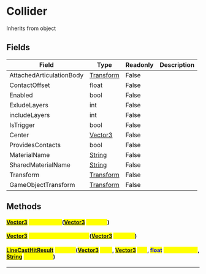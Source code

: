 # Collider
Inherits from object
## Fields
|Field|Type|Readonly|Description|
|---|---|---|---|
|AttachedArticulationBody|[Transform](../objects/Transform.md)|False||
|ContactOffset|float|False||
|Enabled|bool|False||
|ExludeLayers|int|False||
|includeLayers|int|False||
|IsTrigger|bool|False||
|Center|[Vector3](../objects/Vector3.md)|False||
|ProvidesContacts|bool|False||
|MaterialName|[String](../static/String.md)|False||
|SharedMaterialName|[String](../static/String.md)|False||
|Transform|[Transform](../objects/Transform.md)|False||
|GameObjectTransform|[Transform](../objects/Transform.md)|False||
## Methods
#### <mark style="color:blue;">[Vector3](../objects/Vector3.md)</mark> <mark style="color:yellow;">ClosestPoint</mark>(<mark style="color:blue;">[Vector3](../objects/Vector3.md)</mark> <mark style="color:yellow;">position</mark>)

#### <mark style="color:blue;">[Vector3](../objects/Vector3.md)</mark> <mark style="color:yellow;">ClosestPointOnBounds</mark>(<mark style="color:blue;">[Vector3](../objects/Vector3.md)</mark> <mark style="color:yellow;">position</mark>)

#### <mark style="color:blue;">[LineCastHitResult](../objects/LineCastHitResult.md)</mark> <mark style="color:yellow;">Raycast</mark>(<mark style="color:blue;">[Vector3](../objects/Vector3.md)</mark> <mark style="color:yellow;">start</mark>, <mark style="color:blue;">[Vector3](../objects/Vector3.md)</mark> <mark style="color:yellow;">end</mark>, <mark style="color:blue;">float</mark> <mark style="color:yellow;">maxDistance</mark>, <mark style="color:blue;">[String](../static/String.md)</mark> <mark style="color:yellow;">collideWith</mark>)


---

